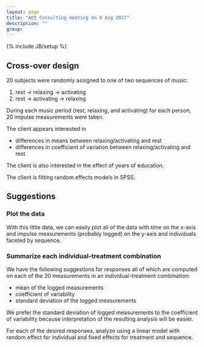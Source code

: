 ```yaml
---
layout: page
title: "AES Consulting meeting on 9 Aug 2017"
description: ""
group: 
---
```

{% include JB/setup %}

## Cross-over design

20 subjects were randomly assigned to one of two sequences of music: 

  1. rest -> relaxing -> activating
  1. rest -> activating -> relaxing
  
During each music period (rest, relaxing, and activating) for each person, 
20 impulse measurements were taken. 

The client appears interested in 

  - differences in means between relaxing/activating and rest
  - differences in coefficient of variation between relaxing/activating and rest
  
The client is also interested in the effect of years of education.
  
The client is fitting random effects models in SPSS. 

## Suggestions

### Plot the data

With this little data, we can easily plot all of the data with time on the 
x-axis and impulse measurements (probably logged) on the y-axis and individuals
faceted by sequence.

### Summarize each individual-treatment combination

We have the following suggestions for responses all of which are computed 
on each of the 20 measurements in an individual-treatment combination:

  - mean of the logged measurements
  - coefficient of variability
  - standard deviation of the logged measurements
  
We prefer the standard deviation of logged measurements to the coefficient of
variability because interpretation of the resulting analysis will be easier.

For each of the desired responses, analyze using a linear model with random
effect for individual and fixed effects for treatment and sequence. 
